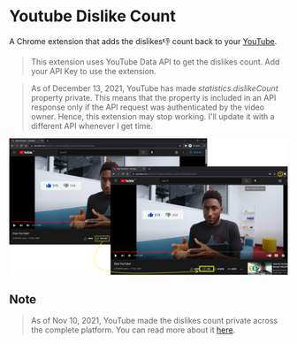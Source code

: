 # Youtube Dislike Count
A Chrome extension that adds the dislikes:thumbsdown: count back to your [YouTube](https://www.youtube.com/).
> This extension uses YouTube Data API to get the dislikes count. Add your API Key to use the extension.

> As of December 13, 2021, YouTube has made *statistics.dislikeCount* property private. This means that the property is included in an API response only if the API request was authenticated by the video owner. Hence, this extension may stop working. I'll update it with a different API whenever I get time.

[<img src="screenshots/youtube-dislikes-count.png">](https://github.com/adinarad/Youtube-Dislike-Count/blob/master/screenshots/youtube-dislikes-count.png)

## Note
> As of Nov 10, 2021, YouTube made the dislikes count private across the complete platform. You can read more about it [here](https://blog.youtube/news-and-events/update-to-youtube/).
